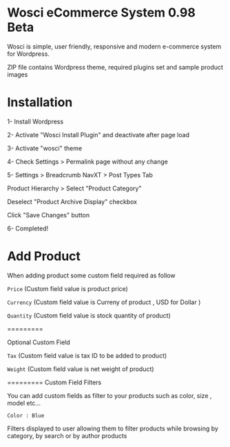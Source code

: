 Wosci eCommerce System 0.98 Beta
=====
Wosci is simple, user friendly, responsive and modern e-commerce system for Wordpress.

ZIP file contains Wordpress theme, required plugins set and sample product images


Installation
=====
1- Install Wordpress

2- Activate "Wosci Install Plugin" and deactivate after page load

3- Activate "wosci" theme

4- Check Settings > Permalink page without any change

5- Settings > Breadcrumb NavXT > Post Types Tab

  Product Hierarchy > Select "Product Category"	

  Deselect "Product Archive Display" checkbox 

  Click "Save Changes" button

6- Completed!


Add Product
=====
When adding product some custom field required as follow

<code>Price</code>  (Custom field value is product price)

<code>Currency</code>  (Custom field value is Curreny of product , USD  for Dollar )

<code>Quantity</code>  (Custom field value is stock quantity of product)


=========

Optional Custom Field


<code>Tax</code> (Custom field value is tax ID to be added to product)

<code>Weight</code> (Custom field value is net weight of product)

=========
Custom Field Filters

You can add custom fields as filter to your products such as color, size , model etc...

<code>Color : Blue</code>


Filters displayed to user allowing them to filter products while browsing by category, by search or by author products



